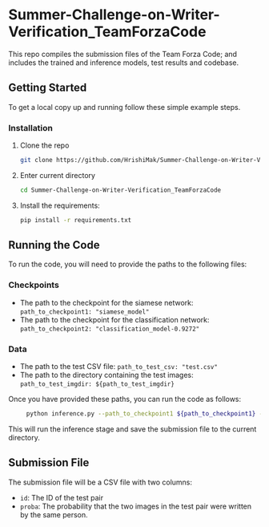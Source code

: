 # Summer-Challenge-on-Writer-Verification_TeamForzaCode
This repo compiles the submission files of the Team Forza Code; and includes the trained and inference models, test results and codebase. 


<!-- GETTING STARTED -->
## Getting Started

To get a local copy up and running follow these simple example steps.

### Installation

1. Clone the repo
   ```sh
   git clone https://github.com/HrishiMak/Summer-Challenge-on-Writer-Verification_TeamForzaCode.git
   ```
2. Enter current directory
   ```sh
   cd Summer-Challenge-on-Writer-Verification_TeamForzaCode
   ```
3. Install the requirements:
   ```sh
   pip install -r requirements.txt
   ```

## Running the Code

To run the code, you will need to provide the paths to the following files:

### Checkpoints

* The path to the checkpoint for the siamese network:
        ``path_to_checkpoint1: "siamese_model"``
* The path to the checkpoint for the classification network:
        ``path_to_checkpoint2: "classification_model-0.9272"``

### Data

* The path to the test CSV file:
     ``path_to_test_csv: "test.csv"``
* The path to the directory containing the test images:
     ``path_to_test_imgdir: ${path_to_test_imgdir}``

Once you have provided these paths, you can run the code as follows:
 ```sh
      python inference.py --path_to_checkpoint1 ${path_to_checkpoint1} --path_to_checkpoint2 ${path_to_checkpoint2} --path_to_test_csv ${path_to_test_csv} --path_to_test_img ${path_to_test_imgdir}
   ``` 
This will run the inference stage and save the submission file to the current directory.

## Submission File

The submission file will be a CSV file with two columns:

* `id`: The ID of the test pair
* `proba`: The probability that the two images in the test pair were written by the same person.
